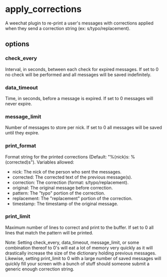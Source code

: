 # apply_corrections

A weechat plugin to re-print a user's messages with corrections applied when
they send a correction string (ex: s/typo/replacement).

## options

### check_every

Interval, in seconds, between each check for expired messages. If set to 0 no
check will be performed and all messages will be saved indefinitely.

### data_timeout

Time, in seconds, before a message is expired. If set to 0 messages will never
expire.

### message_limit

Number of messages to store per nick. If set to 0 all messages will be saved
until they expire.

### print_format

Format string for the printed corrections (Default: "%(nick)s: %(corrected)s").
Variables allowed:

* nick:        The nick of the person who sent the messages.
* corrected:   The corrected text of the previous message(s).
* correction:  The correction (format: s/typo/replacement).
* original:    The original message before correction.
* pattern:     The "typo" portion of the correction.
* replacement: The "replacement" portion of the correction.
* timestamp:   The timestamp of the original message.

### print_limit

Maximum number of lines to correct and print to the buffer. If set to 0 all
lines that match the pattern will be printed.

Note: Setting check_every, data_timeout, message_limit, or some combination
thereof to 0's will eat a lot of memory very quickly as it will drastically
increase the size of the dictionary holding previous messages.  Likewise,
setting print_limit to 0 with a large number of saved messages will quickly
fill your screen with a bunch of stuff should someone submit a generic
enough correction string.